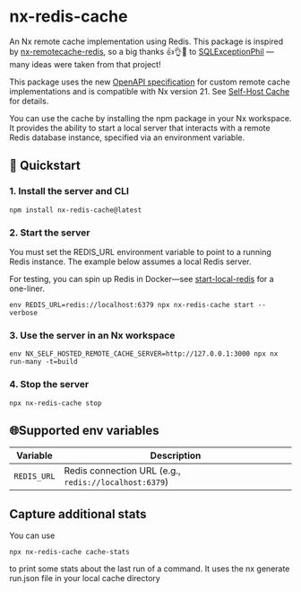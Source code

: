 # nx-redis-cache
An Nx remote cache implementation using Redis. This package is inspired by [nx-remotecache-redis](https://www.npmjs.com/package/nx-remotecache-redis), so a big thanks 👍👌🎉 to [SQLExceptionPhil](https://github.com/SQLExceptionPhil) —many ideas were taken from that project!

This package uses the new [OpenAPI specification](https://nx.dev/recipes/running-tasks/self-hosted-caching#open-api-specification) for custom remote cache implementations and is compatible with Nx version 21. See [Self-Host Cache](https://nx.dev/recipes/running-tasks/self-hosted-caching#open-api-specification) for details.

You can use the cache by installing the npm package in your Nx workspace. It provides the ability to start a local server that interacts with a remote Redis database instance, specified via an environment variable.

## 🚀 Quickstart

### 1. Install the server and CLI
    
```shell
npm install nx-redis-cache@latest
```

### 2. Start the server
    
You must set the REDIS_URL environment variable to point to a running Redis instance.
The example below assumes a local Redis server.

For testing, you can spin up Redis in Docker—see [start-local-redis](scripts/start-local-redis.sh) for a one-liner.
```shell
env REDIS_URL=redis://localhost:6379 npx nx-redis-cache start --verbose
```

### 3. Use the server in an Nx workspace
```shell
env NX_SELF_HOSTED_REMOTE_CACHE_SERVER=http://127.0.0.1:3000 npx nx run-many -t=build
```

### 4. Stop the server
```shell
npx nx-redis-cache stop
```

## 🌐Supported env variables

| Variable                             | Description                                                       |
| ------------------------------------ | ----------------------------------------------------------------- |
| `REDIS_URL`                          | Redis connection URL (e.g., `redis://localhost:6379`)             |


## Capture additional stats

You can use 
```shell
npx nx-redis-cache cache-stats
```
to print some stats about the last run of a command. It uses the nx generate run.json file in your local cache directory
